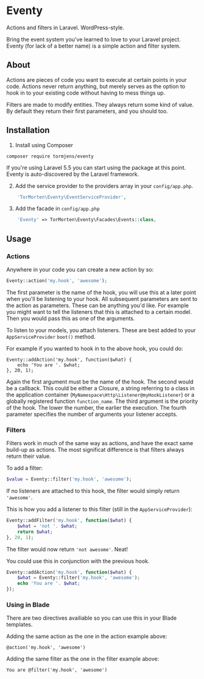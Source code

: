 # Eventy

Actions and filters in Laravel. WordPress-style. 

Bring the event system you've learned to love to your Laravel project. Eventy (for lack of a better name) is a simple action and filter system.

## About

Actions are pieces of code you want to execute at certain points in your code. Actions never return anything, but merely serves as the option to hook in to your existing code without having to mess things up.

Filters are made to modify entities. They always return some kind of value. By default they return their first parameters, and you should too. 

## Installation

1. Install using Composer

```
composer require tormjens/eventy
```

If you're using Laravel 5.5 you can start using the package at this point. Eventy is auto-discovered by the Laravel framework.

2. Add the service provider to the providers array in your `config/app.php`.

```php
    'TorMorten\Eventy\EventServiceProvider',
```

3. Add the facade in `config/app.php`

```php
    'Eventy' => TorMorten\Eventy\Facades\Events::class,
```


## Usage

### Actions

Anywhere in your code you can create a new action by so:

```php
Eventy::action('my.hook', 'awesome');
```

The first parameter is the name of the hook, you will use this at a later point when you'll be listening to your hook. All subsequent parameters are sent to the action as parameters. These can be anything you'd like. For example you might want to tell the listeners that this is attached to a certain model. Then you would pass this as one of the arguments.

To listen to your models, you attach listeners. These are best added to your `AppServiceProvider` `boot()` method. 

For example if you wanted to hook in to the above hook, you could do:

```
Eventy::addAction('my.hook', function($what) {
    echo 'You are '. $what;
}, 20, 1);
```

Again the first argument must be the name of the hook. The second would be a callback. This could be either a Closure, a string referring to a class in the application container (`MyNamespace\Http\Listener@myHookListener`) or a globally registered function `function_name`. The third argument is the priority of the hook. The lower the number, the earlier the execution. The fourth parameter specifies the number of arguments your listener accepts.

### Filters

Filters work in much of the same way as actions, and have the exact same build-up as actions. The most significat difference is that filters always return their value. 

To add a filter:

```php 
$value = Eventy::filter('my.hook', 'awesome');
```

If no listeners are attached to this hook, the filter would simply return `'awesome'`. 

This is how you add a listener to this filter (still in the `AppServiceProvider`):

```php
Eventy::addFilter('my.hook', function($what) {
    $what = 'not '. $what;
    return $what;
}, 20, 1);
```

The filter would now return `'not awesome'`. Neat!

You could use this in conjunction with the previous hook.

```php
Eventy::addAction('my.hook', function($what) {
    $what = Eventy::filter('my.hook', 'awesome');
    echo 'You are '. $what;
});
```

### Using in Blade

There are two directives availiable so you can use this in your Blade templates.

Adding the same action as the one in the action example above:

```
@action('my.hook', 'awesome')
```

Adding the same filter as the one in the filter example above:

```
You are @filter('my.hook', 'awesome')
```

